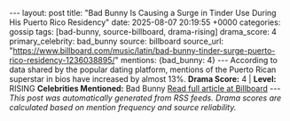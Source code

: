 --- layout: post title: "Bad Bunny Is Causing a Surge in Tinder Use During His Puerto Rico Residency" date: 2025-08-07 20:19:55 +0000 categories: gossip tags: [bad-bunny, source-billboard, drama-rising] drama_score: 4 primary_celebrity: bad_bunny source: billboard source_url: "https://www.billboard.com/music/latin/bad-bunny-tinder-surge-puerto-rico-residency-1236038895/" mentions: {bad_bunny: 4} --- According to data shared by the popular dating platform, mentions of the Puerto Rican superstar in bios have increased by almost 13%. **Drama Score:** 4 | **Level:** RISING **Celebrities Mentioned:** Bad Bunny [Read full article at Billboard](https://www.billboard.com/music/latin/bad-bunny-tinder-surge-puerto-rico-residency-1236038895/) --- *This post was automatically generated from RSS feeds. Drama scores are calculated based on mention frequency and source reliability.*